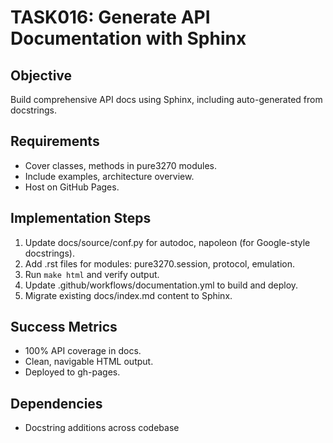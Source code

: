 # TASK016: Generate API Documentation with Sphinx

## Objective
Build comprehensive API docs using Sphinx, including auto-generated from docstrings.

## Requirements
- Cover classes, methods in pure3270 modules.
- Include examples, architecture overview.
- Host on GitHub Pages.

## Implementation Steps
1. Update docs/source/conf.py for autodoc, napoleon (for Google-style docstrings).
2. Add .rst files for modules: pure3270.session, protocol, emulation.
3. Run `make html` and verify output.
4. Update .github/workflows/documentation.yml to build and deploy.
5. Migrate existing docs/index.md content to Sphinx.

## Success Metrics
- 100% API coverage in docs.
- Clean, navigable HTML output.
- Deployed to gh-pages.

## Dependencies
- Docstring additions across codebase